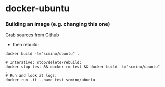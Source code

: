 # docker-ubuntu

### Building an image (e.g. changing this one)
  Grab sources from Github
 - then rebuild:
```
docker build -t="scmino/ubuntu" .

# Interative: stop/delete/rebuild:
docker stop test && docker rm test && docker build -t="scmino/ubuntu" .
# Run and look at logs:
docker run -it --name test scmino/ubuntu
```

